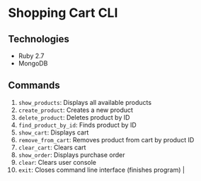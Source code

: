 # Shopping Cart CLI

## Technologies
* Ruby 2.7
* MongoDB
## Commands

1. `show_products`: Displays all available products
2. `create_product`: Creates a new product
3. `delete_product`: Deletes product by ID
4. `find_product_by_id`: Finds product by ID
5. `show_cart`: Displays cart
6. `remove_from_cart`: Removes product from cart by product ID
7. `clear_cart`: Clears cart
8. `show_order`: Displays purchase order
9. `clear`: Clears user console
10. `exit`: Closes command line interface (finishes program) |